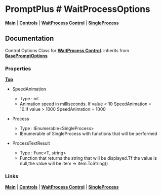 # PromptPlus # WaitProcessOptions
[**Main**](index.md#help) | 
[**Controls**](index.md#apis) |
[**WaitProcess Control**](waitprocess) |
[**SingleProcess**](singleprocess) 

## Documentation
Control Options Class for [**WaitProcess Control**](waitprocess). inherits from [**BasePromptOptions**](basepromptoptions)

### Properties
[**Top**](#promptplus--waitprocessoptions)

- SpeedAnimation 
	- Type : int
	- Animation speed in milliseconds. If value < 10 SpeedAnimation = 10.If value > 1000 SpeedAnimation = 1000

- Process   
	- Type : IEnumerable<SingleProcess<T>>
	- IEnumerable of SingleProcess<T> with functions that will be performed
  
- ProcessTextResult
	- Type : Func<T, string>
	- Function that returns the string that will be displayed.Tf the value is null,the value will be item => item.ToString()

### Links
[**Main**](index.md#help) | 
[**Controls**](index.md#apis) |
[**WaitProcess Control**](waitprocess) |
[**SingleProcess**](singleprocess) 
